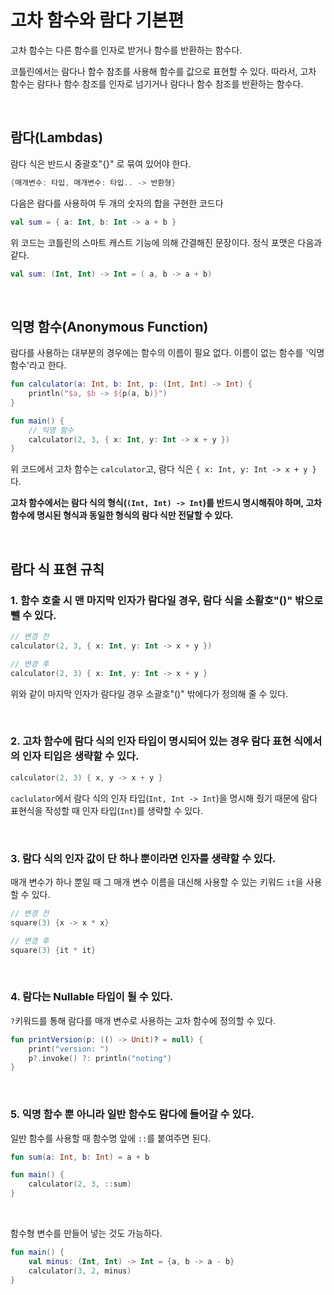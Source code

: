 # 고차 함수와 람다 기본편

고차 함수는 다른 함수를 인자로 받거나 함수를 반환하는 함수다.

코틀린에서는 람다나 함수 참조를 사용해 함수를 값으로 표현할 수 있다. 따라서, 고차 함수는 람다나 함수 참조를 인자로 넘기거나 람다나 함수 참조를 반환하는 함수다.

</br >

## 람다(Lambdas)

람다 식은 반드시 중괄호"{}" 로 묶여 있어야 한다.

~~~kotlin
{매개변수: 타입, 매개변수: 타입.. -> 반환형}
~~~

다음은 람다를 사용하여 두 개의 숫자의 합을 구현한 코드다 

```kotlin
val sum = { a: Int, b: Int -> a + b }
```

위 코드는 코틀린의 스마트 캐스트 기능에 의해 간결해진 문장이다. 정식 포맷은 다음과 같다.

~~~kotlin
val sum: (Int, Int) -> Int = ( a, b -> a + b)
~~~

</br >

## 익명 함수(Anonymous Function)

람다를 사용하는 대부분의 경우에는 함수의 이름이 필요 없다. 이름이 없는 함수를 '익명 함수'라고 한다.

~~~kotlin
fun calculator(a: Int, b: Int, p: (Int, Int) -> Int) {
    println("$a, $b -> ${p(a, b)}")
}

fun main() {
    // 익명 함수
    calculator(2, 3, { x: Int, y: Int -> x + y })
}
~~~

위 코드에서 고차 함수는 `calculator`고, 람다 식은 `{ x: Int, y: Int -> x + y }`다. 

**고차 함수에서는 람다 식의 형식(`(Int, Int) -> Int`)를 반드시 명시해줘야 하며, 고차 함수에 명시된 형식과 동일한 형식의 람다 식만 전달할 수 있다.**

</br >

## 람다 식 표현 규칙

### 1. 함수 호출 시 맨 마지막 인자가 람다일 경우, 람다 식을 소활호"()" 밖으로 뺄 수 있다.

~~~kotlin
// 변경 전
calculator(2, 3, { x: Int, y: Int -> x + y })

// 변경 후
calculator(2, 3) { x: Int, y: Int -> x + y }
~~~

위와 같이 마지막 인자가 람다일 경우 소괄호"()" 밖에다가 정의해 줄 수 있다.

</br >

### 2. 고차 함수에 람다 식의 인자 타입이 명시되어 있는 경우 람다 표현 식에서의 인자 티입은 생략할 수 있다.

~~~kotlin
calculator(2, 3) { x, y -> x + y }
~~~

`caclulator`에서 람다 식의 인자 타입(`Int, Int -> Int`)을 명시해 줬기 때문에 람다 표현식을 작성할 때 인자 타입(`Int`)를 생략할 수 있다.

</br >

### 3. 람다 식의 인자 값이 단 하나 뿐이라면 인자를 생략할 수 있다.

매개 변수가 하나 뿐일 때 그 매개 변수 이름을 대신해 사용할 수 있는 키워드 `it`을 사용할 수 있다.

~~~kotlin
// 변경 전
square(3) {x -> x * x}

// 변경 후
square(3) {it * it}
~~~

</br >

### 4. 람다는 Nullable 타입이 될 수 있다.

`?`키워드를 통해 람다를 매개 변수로 사용하는 고차 함수에 정의할 수 있다.

```kotlin
fun printVersion(p: (() -> Unit)? = null) {
    print("version: ")
    p?.invoke() ?: println("noting")
}
```

</br >

### 5. 익명 함수 뿐 아니라 일반 함수도 람다에 들어갈 수 있다.

일반 함수를 사용할 때 함수명 앞에 `::`를 붙여주면 된다.

~~~kotlin
fun sum(a: Int, b: Int) = a + b

fun main() {
    calculator(2, 3, ::sum)
}
~~~

</br >

함수형 변수를 만들어 넣는 것도 가능하다.

~~~kotlin
fun main() {
    val minus: (Int, Int) -> Int = {a, b -> a - b}
    calculator(3, 2, minus)
}
~~~

